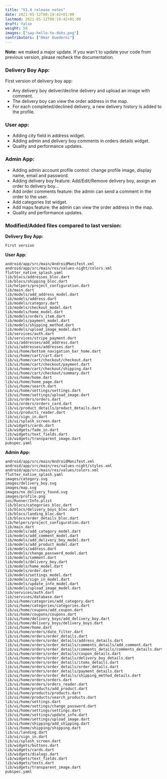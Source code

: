 ```yaml
---
title: "V1.4 release notes"
date: 2021-05-12T00:19:42+01:00
lastmod: 2021-05-12T00:19:42+01:00
draft: false
weight: 50
images: ["say-hello-to-doks.png"]
contributors: ["Omar Ouederni"]
---
```


**Note:** we maked a major update. If you wan't to update your code from previous version, please recheck the documentation.

### Delivery Boy App:
First version of delivery boy app:
- Any delivery boy deliver/decline delivery and upload an image with comment.
- The delivery boy can view the order address in the map.
- For each completed/declined delivery, a new delivery history is added to the profile.

### User app:
- Adding city field in address widget.
- Adding admin and delivery boy comments in orders details widget.
- Quality and performance updates.

### Admin App:
- Adding admin account profile control: change profile image, display name, email and password.
- Adding delivery boy feature: Add/Edit/Remove delivery boy, assign an order to delivery boy...
- Add order comments feature: the admin can send a comment in the order to the user.
- Add categories list widget.
- Add maps feature: the admin can view the order address in the map.
- Quality and performance updates.


### Modified/Added files compared to last version:
**Delivery Boy App:**
```
First version
```


**User App:**
```
android/app/src/main/AndroidManifest.xml
android/app/src/main/res/values-night/colors.xml
flutter_native_splash.yaml
lib/blocs/addresses_bloc.dart
lib/blocs/shipping_bloc.dart
lib/helpers/project_configuration.dart
lib/main.dart
lib/models/add_address_model.dart
lib/models/address.dart
lib/models/category.dart
lib/models/checkout_model.dart
lib/models/home_model.dart
lib/models/orders_item.dart
lib/models/payment_model.dart
lib/models/shipping_method.dart
lib/models/upload_image_model.dart
lib/services/auth.dart
lib/services/stripe_payment.dart
lib/ui/addresses/add_address.dart
lib/ui/addresses/addresses.dart
lib/ui/home/bottom_navigation_bar_home.dart
lib/ui/home/cart/cart.dart
lib/ui/home/cart/checkout/checkout.dart
lib/ui/home/cart/checkout/payment.dart
lib/ui/home/cart/checkout/shipping.dart
lib/ui/home/cart/checkout/summary.dart
lib/ui/home/home.dart
lib/ui/home/home_page.dart
lib/ui/home/search.dart
lib/ui/home/settings/settings.dart
lib/ui/home/settings/upload_image.dart
lib/ui/orders/orders.dart
lib/ui/orders/orders_card.dart
lib/ui/product_details/product_details.dart
lib/ui/products_reader.dart
lib/ui/sign_in.dart
lib/ui/splash_screen.dart
lib/widgets/cards.dart
lib/widgets/fade_in.dart
lib/widgets/text_fields.dart
lib/widgets/transparent_image.dart
pubspec.yaml
```

**Admin App:**
```
android/app/src/main/AndroidManifest.xml
android/app/src/main/res/values-night/styles.xml
android/app/src/main/res/values/colors.xml
flutter_native_splash.yaml
images/category.svg
images/delivery_boy.svg
images/map.svg
images/no_delivery_found.svg
images/profile.png
ios/Runner/Info.plist
lib/blocs/categories_bloc.dart
lib/blocs/delivery_boys_bloc.dart
lib/blocs/landing_bloc.dart
lib/blocs/order_details_bloc.dart
lib/helpers/project_configuration.dart
lib/main.dart
lib/models/add_category_model.dart
lib/models/add_comment_model.dart
lib/models/add_delivery_boy_model.dart
lib/models/add_product_model.dart
lib/models/address.dart
lib/models/change_password_model.dart
lib/models/comment.dart
lib/models/delivery_boy.dart
lib/models/home_model.dart
lib/models/order.dart
lib/models/settings_model.dart
lib/models/sign_in_model.dart
lib/models/update_info_model.dart
lib/models/upload_image_model.dart
lib/services/auth.dart
lib/services/database.dart
lib/ui/home/categories/add_category.dart
lib/ui/home/categories/categories.dart
lib/ui/home/coupons/add_coupon.dart
lib/ui/home/coupons/coupons.dart
lib/ui/home/delivery_boys/add_delivery_boy.dart
lib/ui/home/delivery_boys/delivery_boys.dart
lib/ui/home/home.dart
lib/ui/home/orders/date_filter.dart
lib/ui/home/orders/order_details.dart
lib/ui/home/orders/order_details/address_details.dart
lib/ui/home/orders/order_details/comments_details/add_comment.dart
lib/ui/home/orders/order_details/comments_details/comments_details.dart
lib/ui/home/orders/order_details/coupon_details.dart
lib/ui/home/orders/order_details/delivery_boy_details.dart
lib/ui/home/orders/order_details/items_details.dart
lib/ui/home/orders/order_details/order_details.dart
lib/ui/home/orders/order_details/payment_details.dart
lib/ui/home/orders/order_details/shipping_method_details.dart
lib/ui/home/orders/orders.dart
lib/ui/home/orders/orders_reader.dart
lib/ui/home/products/add_product.dart
lib/ui/home/products/products.dart
lib/ui/home/products/search_products.dart
lib/ui/home/settings.dart
lib/ui/home/settings/change_password.dart
lib/ui/home/settings/settings.dart
lib/ui/home/settings/update_info.dart
lib/ui/home/settings/upload_image.dart
lib/ui/home/shipping/add_shipping.dart
lib/ui/home/shipping/shipping.dart
lib/ui/landing.dart
lib/ui/sign_in.dart
lib/ui/splash_screen.dart
lib/widgets/buttons.dart
lib/widgets/cards.dart
lib/widgets/dialogs.dart
lib/widgets/text_fields.dart
lib/widgets/texts.dart
lib/widgets/transparent_image.dart
pubspec.yaml
```
